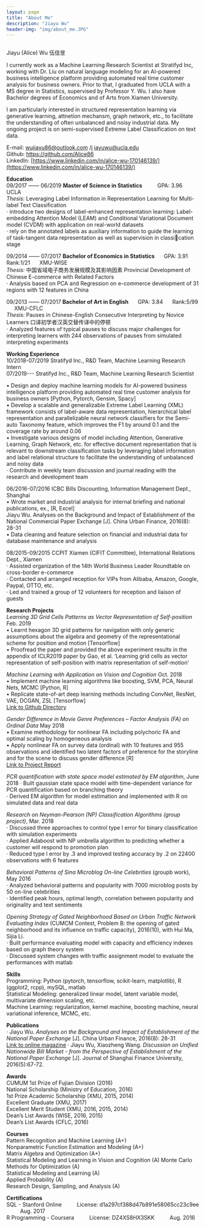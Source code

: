 ```yaml
---
layout: page
title: "About Me"
description: "Jiayu Wu"
header-img: "img/about_me.JPG"
---
```


<center>
    <p><img src="" align="center"></p>
</center>

Jiayu (Alice) Wu 伍佳昱

I currently work as a Machine Learning Research Scientist at Stratifyd Inc, working with Dr. Liu on natural language modeling for an AI-powered business intelligence platform providing automated real time customer analysis for business owners. 
Prior to that, I graduated from UCLA with a MS degree in Statistics, supervised by Professor Y. Wu. I also have Bachelor degrees of Economics and of Arts from Xiamen University.

I am particularly interested in structured representation learning via generative learning, attnetion mechansm, graph network, etc., to facilitate the understanding of often unbalanced and noisy industrial data. My ongoing project is on semi-supervised Extreme Label Classification on text data. 

E-mail: wujiayu86@outlook.com /j iayuwu@ucla.edu  
Github: [https://github.com/Alice86 ](https://github.com/Alice86 )         
LinkedIn: [https://www.linkedin.com/in/alice-wu-170146139/](https://www.linkedin.com/in/alice-wu-170146139/)   

**Education**          
09/2017 —— 06/2019    **Master of Science in Statistics** $\qquad$
GPA: 3.96  $\qquad$   UCLA  
*Thesis:* Leveraging Label Information in Representation Learning for Multi-label Text Classification         
· introduce two designs of label-enhanced representation learning: Label-embedding Attention Model (LEAM) and Conditional Variational Document model (CVDM) with application on real-world datasets                 
· rely on the annotated labels as auxiliary information to guide the learning of task-tangent data representation as well as supervision in classication stage

09/2014 —— 07/2017    **Bachelor of Economics in Statistics**   $\quad$ GPA: 3.91 $\quad$ Rank:1/21  $\quad$  XMU-WISE  
*Thesis:* 中国省域电子商务发展规模及其影响因素 Provincial Development of Chinese E-commerce
with Related Factors       
· Analysis based on PCA and Regression on e-commerce development of 31 regions with 12 features in China


09/2013 —— 07/2017    **Bachelor of Art in English**  $\quad$ GPA: 3.84 $\quad$ Rank:5/99  $\quad$   XMU-CFLC   
*Thesis:* Pauses in Chinese-English Consecutive Interpreting by Novice Learners 口译初学者汉英交替传译中的停顿        
· Analyzed features of typical pauses to discuss major challenges for interpreting learners with 244 observations of pauses from simulated interpreting experiments

**Working Experience**            
10/2018-07/2019  Stratifyd Inc., R&D Team, Machine Learning Research Intern        
07/2019---       Stratifyd Inc., R&D Team, Machine Learning Research Scientist

• Design and deploy machine learning models for AI-powered business intelligence platform providing automated real time customer analysis for business owners [Python, Pytorch, Gensim, Spacy]      
• Develop a scalable and generalizable Extreme Label Learning (XML) framework consists of label-aware data representation, hierarchical label representation and parallelizable neural network classifiers for the Semi-auto Taxonomy feature, which improves the F1 by around 0.1 and the coverage rate by around 0.06      
• Investigate various designs of model including Attention, Generative Learning, Graph Network, etc. for effective document representation that is relevant to downstream classification tasks by leveraging label information and label relational structure to facilitate the understanding of unbalanced and noisy data          
· Contribute in weekly team discussion and journal reading with the research and development team          

<!-- Our work is motivated by the need of labeling text data, ex. costumer reviews on products and services, in a way that fits into the traditional manually designed taxonomy framework as well as achieving better performance. Most client are used to processing their text data with a manually designed taxonomy and naive labeling method like regular expression, which
is not accurate nor efficient enough. However, train a supervised classification model with manually labled training data is costly, yet the fully unsupervised way like topic modeling does not give classes that are interpretable in a way that is conveniet for the following analytics. Therefore, we are currently developing a deep generative model by neural variational inference. It has the advantages
that: 1) it can transfer knowledge between classes and even recognize new classes by learning
class structures; 2) variational method with reparameterization trick efficiently samples the latent
representation to model probability distritbutions; 3) neural networks is flexible for training and finetuning
on different datasets. -->

06/2016-07/2016   ICBC Bills Discounting, Information Management Dept., Shanghai  
• Wrote market and industrial analysis for internal briefing and national publications, ex., [R, Excel]        
Jiayu Wu. Analyses on the Background and Impact of Establishment of the National Commercial Paper Exchange [J]. China Urban Finance, 2016(8): 28-31         
• Data cleaning and feature selection on financial and industrial data for database maintenance and analysis         

08/2015-09/2015   CCPIT Xiamen (CIFIT Committee), International Relations Dept., Xiamen  
· Assisted organization of the 14th World Business Leader Roundtable on cross-border e-commerce     
· Contacted and arranged reception for VIPs from Alibaba, Amazon, Google, Paypal, OTTO, etc.       
· Led and trained a group of 12 volunteers for reception and liaison of guests     

**Research Projects**    
*Learning 3D Grid Cells Patterns as Vector Representation of Self-position* Feb. 2019        
• Learnt hexagon 3D grid patterns for navigation with only generic assumptions about the algebra and geometry of the representational scheme for position and motion [Tensorflow]       
• Proofread the paper and provided the above experiment results in the appendix of ICLR2019 paper by Gao, et al. ‘Learning grid cells as vector representation of self-position with matrix representation of self-motion’        

*Machine Learning with Application on Vision and Cognition* Oct. 2018         
• Implement machine learning algorithms like boosting, SVM, PCA, Neural Nets, MCMC [Python, R]        
• Replicate state-of-art deep learning methods including ConvNet, ResNet, VAE, DCGAN, ZSL [Tensorflow]  
[Link to Github Directory](https://github.com/Alice86/232-Intro_to_CV)         

*Gender Difference in Movie Genre Preferences – Factor Analysis (FA) on Ordinal Data* May 2018         
• Examine methodology for nonlinear FA including polychoric FA and optimal scaling by homogeneous analysis       
• Apply nonlinear FA on survey data (ordinal) with 10 features and 955 observations and identified two latent factors of preference for the storyline and for the scene to discuss gender difference [R]           
[Link to Project Report](https://github.com/Alice86/Multivariate_Analysis/blob/master/Gender%20Difference%20in%20Movie%20Genre%20Preferences%20Factor%20Analysis%20on%20Ordinal%20Data%20-%2003:2018.pdf)          

*PCR quantification with state space model estimated by EM algorithm*, June 2018
· Built gaussian state space model with time-dependent variance for PCR quantification based on branching theory         
· Derived EM algorithm for model estimation and implemented with R on simulated data and real data         

*Research on Neyman-Pearson (NP) Classification Algorithms (group project)*, Mar. 2018       
· Discussed three approaches to control type I error for binary classification with simulation experiments       
· Applied Adaboost with NP umbrella algorithm to predicting whether a customer will respond to promotion plan       
· Reduced type I error by .3 and improved testing accuracy by .2 on 22400 observations with 6 features        

*Behavioral Patterns of Sina Microblog On-line Celebrities* (groupb work), May 2016       
· Analyzed behavioral patterns and popularity with 7000 microblog posts by 50 on-line celebrities       
· Identified peak hours, optimal length, correlation between popularity and originality and text sentiments       

*Opening Strategy of Gated Neighborhood Based on Urban Traffic Network Evaluating Index* (CUMCM Contest, Problem B: the opening of gated neighborhood and its influence on traffic capacity), 2016(10), with Hui Ma, Sijia Li.            
· Built performance evaluating model with capacity and efficiency indexes based on graph theory system        
· Discussed system changes with traffic assignment model to evaluate the performances with matlab 


**Skills**        
Programming: Python (pytorch, tensorflow, scikit-learn, matplotlib), R (ggplot2, rcpp), mySQL, matlab       
Statistical Modeling: generalized linear model, latent variable model, multivariate dimension scaling, etc.       
Machine Learning: regularization, kernel machine, boosting machine, neural variational inference, MCMC, etc.       


**Publications**    
· Jiayu Wu. *Analyses on the Background and Impact of Establishment of the National Paper Exchange* [J]. China Urban Finance, 2016(8): 28-31  
[Link to online magazine](http://mall.cnki.net/magazine/Article/ZCSJ201608019.htm)
· Jiayu Wu, Xiaozheng Wang. *Discussion on Unified Nationwide Bill Market - from the Perspective of Establishment of the National Paper Exchange* [J]. Journal of Shanghai Finance University, 2016(5):67-72.  

**Awards**  
CUMUM 1st Prize of Fujian Division (2016)    
National Scholarship (Ministry of Education, 2016)   
1st Prize Academic Scholarship (XMU, 2015, 2014)   
Excellent Graduate (XMU, 2017)       
Excellent Merit Student (XMU, 2016, 2015, 2014)        
Dean’s List Awards (WISE, 2016, 2015)    
Dean’s List Awards (CFLC, 2016)    

**Courses**         
Pattern Recognition and Machine Learning (A+)       
Nonparametric Function Estimation and Modeling (A+)          
Matrix Algebra and Optimization (A+)          
Statistical Modeling and Learning in Vision and Cognition (A)
Monte Carlo Methods for Optimization (A)          
Statistical Modeling and Learning (A)          
Applied Probability	(A)          		
Research Design, Sampling, and Analysis (A)		


**Certifications**         
SQL - Stanford Online $\qquad$			License: d1a297cf388d47b891e58065cc23c9ee		$\qquad$	 	 Aug. 2017            
R Programming - Coursera $\qquad$	License: DZ4XS8HX3SKK		$\qquad$	 Aug. 2016 
